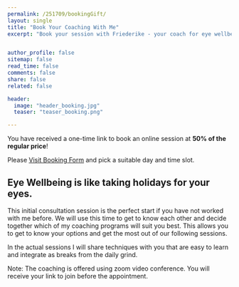```yaml
---
permalink: /251709/bookingGift/
layout: single
title: "Book Your Coaching With Me"
excerpt: "Book your session with Friederike - your coach for eye wellbeing. Learn how to maintain a healthy sight, as well as to prevent and improve vision disorders naturally."


author_profile: false
sitemap: false
read_time: false
comments: false
share: false
related: false

header:
  image: "header_booking.jpg"
  teaser: "teaser_booking.png"

---
```



You have received a one-time link to book an online session at **50% of the regular price**!


Please <a href="https://10to8.com/book/kulyej-free/257068">Visit Booking Form</a> and pick a suitable day and time slot.


## Eye Wellbeing is like taking holidays for your eyes.


This initial consultation session is the perfect start if you have not worked with me before. We will use this time to get to know each other and decide together which of my coaching programs will suit you best. This allows you to get to know your options and get the most out of our following sessions. 


In the actual sessions I will share techniques with you that are easy to learn and integrate as breaks from the daily grind.


Note: The coaching is offered using zoom video conference. You will receive your link to join before the appointment.

